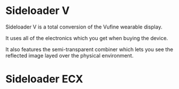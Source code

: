 # Sideloader V
Sideloader V is a total conversion of the Vufine wearable display.

It uses all of the electronics which you get when buying the device.

It also features the semi-transparent combiner which lets you see the reflected image layed over the physical environment.

# Sideloader ECX